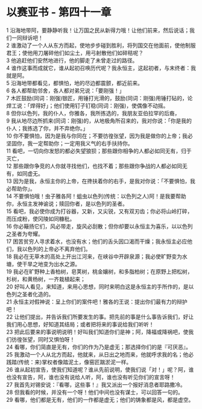 # 以赛亚书 - 第四十一章
  
 1 沿海地带阿，要静静听我！让万国之民从新得力哦！让他们前来，然后说话；我们一同辩诉吧！  
 2 谁激动了一个人从东方而起，使地步步碰到胜利，将列国交在他面前，使他制服君王；使他用刀屠碎他们如尘土，用弓射散他们如碎秸呢？  
 3 他追赶他们安然地进行，他的脚走了未曾走过的路径。  
 4 谁作这事而成就它，谁从起初召唤历代呢？我永恒主，这起初者，与末终者：我就是阿。  
 5 沿海地带都看见，都惧怕，地的尽边都震颤，都近前来。  
 6 各人都帮助邻舍，各人都对弟兄说：「要刚强！」  
 7 木匠鼓励(同词：刚强)银匠，用锤打光滑的，鼓励(同词：刚强)用锤打砧的，论焊工说：「焊得好」；他们使用钉子钉稳(同词：刚强)，使偶像不动摇。  
 8 但你以色列，我的仆人，你雅各，我所拣选的，我朋友亚伯拉罕的后裔，  
 9 我从地尽边所抓来(同词：刚强)的，从地极角所召来的，我对你说：「你是我的仆人；我拣选了你，并不弃绝你。」  
 10 你不要惧怕，因为是我与你同在；不要彷徨张望，因为我是做你的上帝；我必坚固你，我一定帮助你；一定用我义气的右手扶持你。  
 11 看吧，一切向你发怒的都必失望狼狈；那些跟你相争的人都必如同无有，归于灭亡，  
 12 那些跟你争竞的人你就寻找他们，也找不着；那些跟你争战的人都必如同无有，如同虚无。  
 13 因为是我，永恒主你的上帝，在搀扶着你的右手，是我对你说：「不要惧怕，我必帮助你」。  
 14 不要惧怕哦！虫子雅各阿！蛆虫以色列(传统：以色列之人)阿！是我要帮助你，永恒主发神谕说；赎回你者，是以色列的圣者。  
 15 看吧，我必使你成为打谷器，又新，又尖锐，又有双刃齿；你必将山岭打碎，而压成粉，使冈陵如同糠秕。  
 16 你必簸扬它们，风必带走，旋风必刮散；但你却要以永恒主为喜乐，以以色列之圣者为夸耀。  
 17 困苦贫穷人寻求着水，也没有水；他们的舌头因口渴而干燥；我永恒主必应他们，我以色列的上帝必不离弃他们。  
 18 我必在无草木的高处上开出江河来，在峡谷中开辟泉源；我必使旷野变为水塘，使干旱之地变为出水之源。  
 19 我必在旷野种上香柏树，皂荚树，桃金孃树，和多脂柏树；在原野上把松树，杉树，和黄杨树，一齐栽植起来；  
 20 好叫人看见，来知道，来用心思想，同时来明白这是永恒主的手所作的，是以色列之圣者化造的。  
 21 永恒主对假神说：呈上你们的案件吧！雅各的王说：提出你们最有力的辩护吧！  
 22 让他们提出，并告诉我们所要发生的事。把先前的事是什么事告诉我们，好让我们用心思想，好知道其结局；或者把将来的事说给我们听听！  
 23 把此后要来的事说明说明！好叫我们知道你们是神；阿，降福或降祸吧，使我们彷徨张望，同时又惧怕呀！  
 24 看哪，你们简直是无有，你们的作为乃是虚无；那选择你们的是『可厌恶』。  
 25 我激动一个人从北方而起，他就来，从日出之地而来，他就呼求我的名；他必践踏(传统：来)掌权者像踏泥土，像窑匠踹淤泥一样。  
 26 谁从起初宣告，使我们知道呢？谁从先前说明，使我们说「对！」呢？阿，谁也没有宣告，阿，谁也没有说给人听，阿，谁也没有听见你们的宣言呀！  
 27 我首先对锡安说：『看哪，这些事！』我又派出一个报好消息者耶路撒冷。  
 28 但我看的时候，并没有一个呀！他们中间也没有谋士，可以回答一句的。  
 29 看哪，他们都是无有，他们的一作都是虚无；他们的铸象都是风，都是虚空。